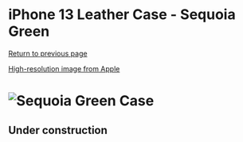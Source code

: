 # iPhone 13 Leather Case - Sequoia Green

[Return to previous page](/iphone_13)

[High-resolution image from Apple](https://store.storeimages.cdn-apple.com/8756/as-images.apple.com/is//MM173?wid=4500&hei=4500&fmt=png)

# ![Sequoia Green Case](/everyphone/MM173.png)

## Under construction
